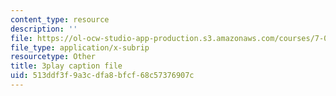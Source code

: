 ```yaml
---
content_type: resource
description: ''
file: https://ol-ocw-studio-app-production.s3.amazonaws.com/courses/7-014-introductory-biology-spring-2005/513ddf3f9a3cdfa8bfcf68c57376907c_EO9SMD6fIsI.srt
file_type: application/x-subrip
resourcetype: Other
title: 3play caption file
uid: 513ddf3f-9a3c-dfa8-bfcf-68c57376907c
---
```

